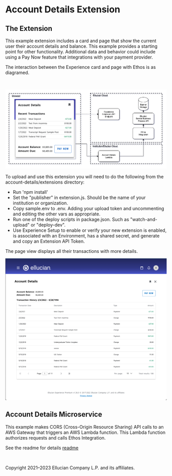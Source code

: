 # Account Details Extension
## The Extension
This example extension includes a card and page that show the current user their account details and balance. This example provides a starting point for other functionality. Additional data and behavior could include using a Pay Now feature that integrations with your payment provider.

The interaction between the Experience card and page with Ethos is as diagramed.

<br/>

![](../docs/images/Account-Details-Diagram.png)

To upload and use this extension you will need to do the following from the account-details/extensions directory:

* Run 'npm install'
* Set the "publisher" in extension.js. Should be the name of your institution or organization.
* Copy sample.env to .env. Adding your upload token and uncommenting and editing the other vars as appropriate.
* Run one of the deploy scripts in package.json. Such as "watch-and-upload" or "deploy-dev".
* Use Experience Setup to enable or verify your new extension is enabled, is associated with an Environment, has a shared secret, and generate and copy an Extension API Token.

The page view displays all their transactions with more details.

![](../docs/images/Account-Details-Page.png)

## Account Details Microservice

This example makes CORS (Cross-Origin Resource Sharing) API calls to an AWS Gateway that triggers an AWS Lambda function. This Lambda function authorizes requests and calls Ethos Integration.

See the readme for details [readme](../microservice/README.md)

<br/>

Copyright 2021–2023 Ellucian Company L.P. and its affiliates.
